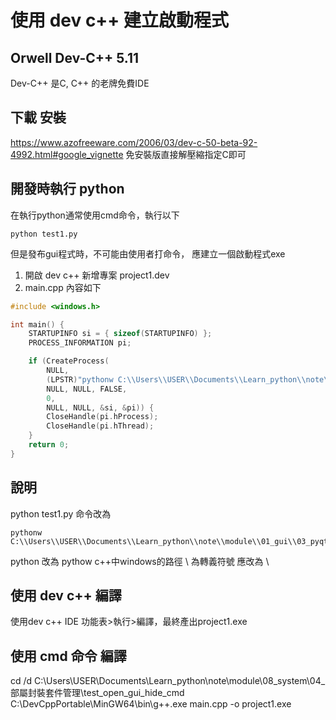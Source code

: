 # 使用 dev c++ 建立啟動程式

## Orwell Dev-C++ 5.11

 Dev-C++ 是C, C++ 的老牌免費IDE

## 下載 安裝
https://www.azofreeware.com/2006/03/dev-c-50-beta-92-4992.html#google_vignette
免安裝版直接解壓縮指定C即可



## 開發時執行 python
在執行python通常使用cmd命令，執行以下
```
python test1.py
```
但是發布gui程式時，不可能由使用者打命令，
應建立一個啟動程式exe



1. 開啟 dev c++ 新增專案 project1.dev
2. main.cpp 內容如下

```c
#include <windows.h>

int main() {
    STARTUPINFO si = { sizeof(STARTUPINFO) };
    PROCESS_INFORMATION pi;

    if (CreateProcess(
        NULL,
        (LPSTR)"pythonw C:\\Users\\USER\\Documents\\Learn_python\\note\\module\\01_gui\\03_pyqt\\test1.py", // 指定要執行的命令
        NULL, NULL, FALSE,
        0,
        NULL, NULL, &si, &pi)) {
        CloseHandle(pi.hProcess);
        CloseHandle(pi.hThread);
    }
    return 0;
}

```

## 說明
python test1.py 命令改為
```
pythonw C:\\Users\\USER\\Documents\\Learn_python\\note\\module\\01_gui\\03_pyqt\\test1.py
```
python 改為 pythow
c++中windows的路徑 \ 為轉義符號 應改為 \\

## 使用 dev c++ 編譯
使用dev c++ IDE 功能表>執行>編譯，最終產出project1.exe

## 使用 cmd 命令 編譯
cd /d C:\Users\USER\Documents\Learn_python\note\module\08_system\04_部屬封裝套件管理\test_open_gui_hide_cmd
C:\DevCppPortable\MinGW64\bin\g++.exe main.cpp -o project1.exe





